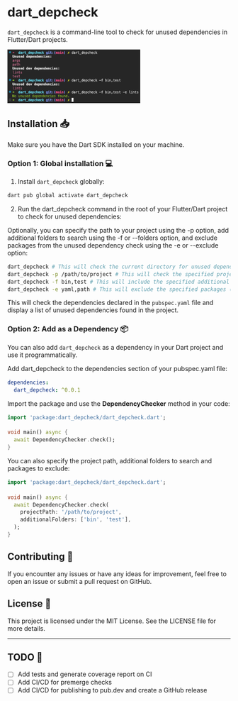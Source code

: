 # dart_depcheck

`dart_depcheck` is a command-line tool to check for unused dependencies in Flutter/Dart projects.

<img src="https://raw.githubusercontent.com/cgutierr-zgz/dart_depcheck/main/screenshots/example.png" width="300">

## Installation 📥

Make sure you have the Dart SDK installed on your machine.

### Option 1: Global installation 💻

1. Install `dart_depcheck` globally:

```bash
dart pub global activate dart_depcheck
```

2. Run the dart_depcheck command in the root of your Flutter/Dart project to check for unused dependencies:

Optionally, you can specify the path to your project using the -p option, add additional folders to search using the -f or --folders option, and exclude packages from the unused dependency check using the -e or --exclude option:

```bash
dart_depcheck # This will check the current directory for unused dependencies.
dart_depcheck -p /path/to/project # This will check the specified project path for unused dependencies.
dart_depcheck -f bin,test # This will include the specified additional folders (lib, bin, test) in the search for unused dependencies.
dart_depcheck -e yaml,path # This will exclude the specified packages (yaml, path) from the unused dependency check.
```

This will check the dependencies declared in the `pubspec.yaml` file and display a list of unused dependencies found in the project.

### Option 2: Add as a Dependency 📦

You can also add `dart_depcheck` as a dependency in your Dart project and use it programmatically.

Add dart_depcheck to the dependencies section of your pubspec.yaml file:
```yaml
dependencies:
  dart_depcheck: ^0.0.1
```

Import the package and use the **DependencyChecker** method in your code:

```dart
import 'package:dart_depcheck/dart_depcheck.dart';

void main() async {
  await DependencyChecker.check();
}
```

You can also specify the project path, additional folders to search and packages to exclude:

```dart
import 'package:dart_depcheck/dart_depcheck.dart';

void main() async {
  await DependencyChecker.check(
    projectPath: '/path/to/project',
    additionalFolders: ['bin', 'test'],
  );
}
```

## Contributing 🤝
If you encounter any issues or have any ideas for improvement, feel free to open an issue or submit a pull request on GitHub.

## License 📄
This project is licensed under the MIT License. See the LICENSE file for more details.

---
## TODO 📝
- [ ] Add tests and generate coverage report on CI
- [ ] Add CI/CD for premerge checks
- [ ] Add CI/CD for publishing to pub.dev and create a GitHub release